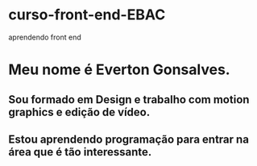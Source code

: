 # curso-front-end-EBAC
aprendendo front end

# Meu nome é Everton Gonsalves.

## Sou formado em Design e trabalho com motion graphics e edição de vídeo.
## Estou aprendendo programação para entrar na área que é tão interessante.
